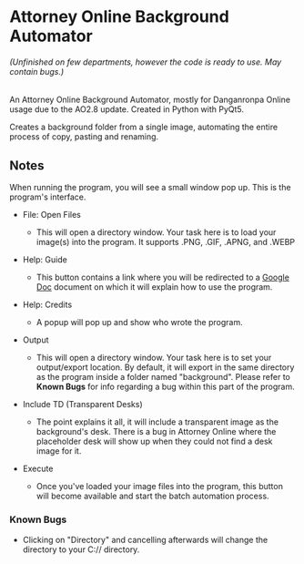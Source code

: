# Attorney Online Background Automator
###### (Unfinished on few departments, however the code is ready to use. May contain bugs.)

An Attorney Online Background Automator, mostly for Danganronpa Online usage due to the AO2.8 update. Created in Python with PyQt5.

Creates a background folder from a single image, automating the entire process of copy, pasting and renaming. 

## Notes

When running the program, you will see a small window pop up. This is the program's interface.

- File: Open Files
  - This will open a directory window. Your task here is to load your image(s) into the program. It supports .PNG, .GIF, .APNG, and .WEBP

- Help: Guide
  - This button contains a link where you will be redirected to a [Google Doc](https://docs.google.com/document/d/17Z8GvJarlIpGeE7jriNIdF2APJns7GnPBY5dqWd9vUI/edit) document on which it will explain how to use the program.
  
- Help: Credits
  - A popup will pop up and show who wrote the program. 
  
- Output
  - This will open a directory window. Your task here is to set your output/export location. By default, it will export in the same directory as the program inside a folder named "background". Please refer to **Known Bugs** for info regarding a bug within this part of the program.
  
- Include TD (Transparent Desks)
  - The point explains it all, it will include a transparent image as the background's desk. There is a bug in Attorney Online where the placeholder desk will show up when they could not find a desk image for it.

- Execute
  - Once you've loaded your image files into the program, this button will become available and start the batch automation process.

### Known Bugs

- Clicking on "Directory" and cancelling afterwards will change the directory to your C:// directory.

